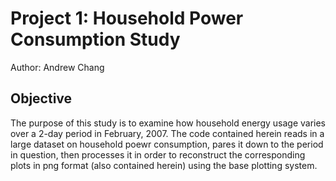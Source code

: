 # Project 1: Household Power Consumption Study
Author: Andrew Chang

## Objective
The purpose of this study is to examine how household energy usage varies over a 2-day period in February, 2007. The code contained herein reads in a large dataset on household poewr consumption, pares it down to the period in question, then processes it in order to reconstruct the corresponding plots in png format (also contained herein) using the base plotting system.  
